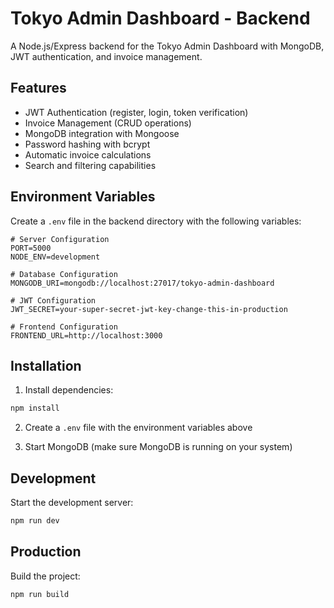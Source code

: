 # Tokyo Admin Dashboard - Backend

A Node.js/Express backend for the Tokyo Admin Dashboard with MongoDB, JWT authentication, and invoice management.

## Features

- JWT Authentication (register, login, token verification)
- Invoice Management (CRUD operations)
- MongoDB integration with Mongoose
- Password hashing with bcrypt
- Automatic invoice calculations
- Search and filtering capabilities

## Environment Variables

Create a `.env` file in the backend directory with the following variables:

```env
# Server Configuration
PORT=5000
NODE_ENV=development

# Database Configuration
MONGODB_URI=mongodb://localhost:27017/tokyo-admin-dashboard

# JWT Configuration
JWT_SECRET=your-super-secret-jwt-key-change-this-in-production

# Frontend Configuration
FRONTEND_URL=http://localhost:3000
```

## Installation

1. Install dependencies:

```bash
npm install
```

2. Create a `.env` file with the environment variables above

3. Start MongoDB (make sure MongoDB is running on your system)

## Development

Start the development server:

```bash
npm run dev
```

## Production

Build the project:

```bash
npm run build
```
